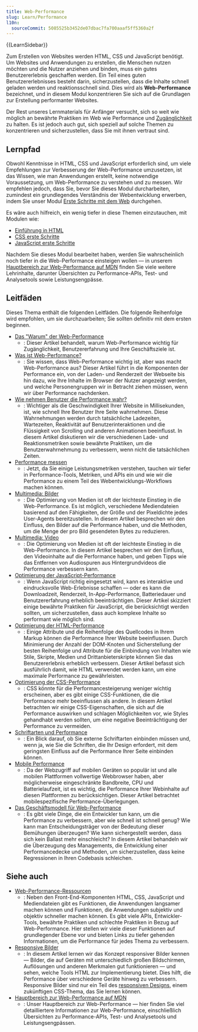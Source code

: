 ```yaml
---
title: Web-Performance
slug: Learn/Performance
l10n:
  sourceCommit: 5085525b3452de07dbac7fa700aaaf5ff5360a2f
---
```


{{LearnSidebar}}

Zum Erstellen von Websites werden HTML, CSS und JavaScript benötigt. Um Websites und Anwendungen zu erstellen, die Menschen nutzen möchten und die Nutzer anziehen und binden, muss ein gutes Benutzererlebnis geschaffen werden. Ein Teil eines guten Benutzererlebnisses besteht darin, sicherzustellen, dass die Inhalte schnell geladen werden und reaktionsschnell sind. Dies wird als **Web-Performance** bezeichnet, und in diesem Modul konzentrieren Sie sich auf die Grundlagen zur Erstellung performanter Websites.

Der Rest unseres Lernmaterials für Anfänger versucht, sich so weit wie möglich an bewährte Praktiken im Web wie Performance und [Zugänglichkeit](/de/docs/Learn/Accessibility) zu halten. Es ist jedoch auch gut, sich speziell auf solche Themen zu konzentrieren und sicherzustellen, dass Sie mit ihnen vertraut sind.

## Lernpfad

Obwohl Kenntnisse in HTML, CSS und JavaScript erforderlich sind, um viele Empfehlungen zur Verbesserung der Web-Performance umzusetzen, ist das Wissen, wie man Anwendungen erstellt, keine notwendige Voraussetzung, um Web-Performance zu verstehen und zu messen. Wir empfehlen jedoch, dass Sie, bevor Sie dieses Modul durcharbeiten, zumindest ein grundlegendes Verständnis der Webentwicklung erwerben, indem Sie unser Modul [Erste Schritte mit dem Web](/de/docs/Learn/Getting_started_with_the_web) durchgehen.

Es wäre auch hilfreich, ein wenig tiefer in diese Themen einzutauchen, mit Modulen wie:

- [Einführung in HTML](/de/docs/Learn/HTML/Introduction_to_HTML)
- [CSS erste Schritte](/de/docs/Learn/CSS/First_steps)
- [JavaScript erste Schritte](/de/docs/Learn/JavaScript/First_steps)

Nachdem Sie dieses Modul bearbeitet haben, werden Sie wahrscheinlich noch tiefer in die Web-Performance einsteigen wollen — in unserem [Hauptbereich zur Web-Performance auf MDN](/de/docs/Web/Performance) finden Sie viele weitere Lehrinhalte, darunter Übersichten zu Performance-APIs, Test- und Analysetools sowie Leistungsengpässe.

## Leitfäden

Dieses Thema enthält die folgenden Leitfäden. Die folgende Reihenfolge wird empfohlen, um sie durchzuarbeiten; Sie sollten definitiv mit dem ersten beginnen.

- [Das "Warum" der Web-Performance](/de/docs/Learn/Performance/why_web_performance)
  - : Dieser Artikel behandelt, warum Web-Performance wichtig für Zugänglichkeit, Benutzererfahrung und Ihre Geschäftsziele ist.
- [Was ist Web-Performance?](/de/docs/Learn/Performance/What_is_web_performance)
  - : Sie wissen, dass Web-Performance wichtig ist, aber was macht Web-Performance aus? Dieser Artikel führt in die Komponenten der Performance ein, von der Laden- und Renderzeit der Webseite bis hin dazu, wie Ihre Inhalte im Browser der Nutzer angezeigt werden, und welche Personengruppen wir in Betracht ziehen müssen, wenn wir über Performance nachdenken.
- [Wie nehmen Benutzer die Performance wahr?](/de/docs/Learn/Performance/Perceived_performance)
  - : Wichtiger als die Geschwindigkeit Ihrer Website in Millisekunden, ist, wie schnell Ihre Benutzer Ihre Seite wahrnehmen. Diese Wahrnehmungen werden durch tatsächliche Ladezeiten, Wartezeiten, Reaktivität auf Benutzerinteraktionen und die Flüssigkeit von Scrolling und anderen Animationen beeinflusst. In diesem Artikel diskutieren wir die verschiedenen Lade- und Reaktionsmetriken sowie bewährte Praktiken, um die Benutzerwahrnehmung zu verbessern, wenn nicht die tatsächlichen Zeiten.
- [Performance messen](/de/docs/Learn/Performance/Measuring_performance)
  - : Jetzt, da Sie einige Leistungsmetriken verstehen, tauchen wir tiefer in Performance-Tools, Metriken, und APIs ein und wie wir die Performance zu einem Teil des Webentwicklungs-Workflows machen können.
- [Multimedia: Bilder](/de/docs/Learn/Performance/Multimedia)
  - : Die Optimierung von Medien ist oft der leichteste Einstieg in die Web-Performance. Es ist möglich, verschiedene Mediendateien basierend auf den Fähigkeiten, der Größe und der Pixeldichte jedes User-Agents bereitzustellen. In diesem Artikel besprechen wir den Einfluss, den Bilder auf die Performance haben, und die Methoden, um die Menge der pro Bild gesendeten Bytes zu reduzieren.
- [Multimedia: Video](/de/docs/Learn/Performance/video)
  - : Die Optimierung von Medien ist oft der leichteste Einstieg in die Web-Performance. In diesem Artikel besprechen wir den Einfluss, den Videoinhalte auf die Performance haben, und geben Tipps wie das Entfernen von Audiospuren aus Hintergrundvideos die Performance verbessern kann.
- [Optimierung der JavaScript-Performance](/de/docs/Learn/Performance/JavaScript)
  - : Wenn JavaScript richtig eingesetzt wird, kann es interaktive und eindrucksvolle Web-Erlebnisse schaffen — oder es kann die Downloadzeit, Renderzeit, In-App-Performance, Batteriedauer und Benutzererfahrung erheblich beeinträchtigen. Dieser Artikel skizziert einige bewährte Praktiken für JavaScript, die berücksichtigt werden sollten, um sicherzustellen, dass auch komplexe Inhalte so performant wie möglich sind.
- [Optimierung der HTML-Performance](/de/docs/Learn/Performance/HTML)
  - : Einige Attribute und die Reihenfolge des Quellcodes in Ihrem Markup können die Performance Ihrer Website beeinflussen. Durch Minimierung der Anzahl der DOM-Knoten und Sicherstellung der besten Reihenfolge und Attribute für die Einbindung von Inhalten wie Stile, Skripte, Medien und Drittanbieterskripte können Sie das Benutzererlebnis erheblich verbessern. Dieser Artikel befasst sich ausführlich damit, wie HTML verwendet werden kann, um eine maximale Performance zu gewährleisten.
- [Optimierung der CSS-Performance](/de/docs/Learn/Performance/CSS)
  - : CSS könnte für die Performancesteigerung weniger wichtig erscheinen, aber es gibt einige CSS-Funktionen, die die Performance mehr beeinflussen als andere. In diesem Artikel betrachten wir einige CSS-Eigenschaften, die sich auf die Performance auswirken und schlagen Möglichkeiten vor, wie Styles gehandhabt werden sollten, um eine negative Beeinträchtigung der Performance zu vermeiden.
- [Schriftarten und Performance](/de/docs/Learn/Performance/Fonts)
  - : Ein Blick darauf, ob Sie externe Schriftarten einbinden müssen und, wenn ja, wie Sie die Schriften, die Ihr Design erfordert, mit dem geringsten Einfluss auf die Performance Ihrer Seite einbinden können.
- [Mobile Performance](/de/docs/Learn/Performance/Mobile)
  - : Da der Webzugriff auf mobilen Geräten so populär ist und alle mobilen Plattformen vollwertige Webbrowser haben, aber möglicherweise eingeschränkte Bandbreite, CPU und Batterielaufzeit, ist es wichtig, die Performance Ihrer Webinhalte auf diesen Plattformen zu berücksichtigen. Dieser Artikel betrachtet mobilespezifische Performance-Überlegungen.
- [Das Geschäftsmodell für Web-Performance](/de/docs/Learn/Performance/business_case_for_performance)
  - : Es gibt viele Dinge, die ein Entwickler tun kann, um die Performance zu verbessern, aber wie schnell ist schnell genug? Wie kann man Entscheidungsträger von der Bedeutung dieser Bemühungen überzeugen? Wie kann sichergestellt werden, dass sich kein Ballast mehr einschleicht? In diesem Artikel behandeln wir die Überzeugung des Managements, die Entwicklung einer Performancedecke und Methoden, um sicherzustellen, dass keine Regressionen in Ihren Codebasis schleichen.

## Siehe auch

- [Web-Performance-Ressourcen](/de/docs/Learn/Performance/Web_Performance_Basics)
  - : Neben den Front-End-Komponenten HTML, CSS, JavaScript und Mediendateien gibt es Funktionen, die Anwendungen langsamer machen können und Funktionen, die Anwendungen subjektiv und objektiv schneller machen können. Es gibt viele APIs, Entwickler-Tools, bewährte Praktiken und schlechte Praktiken in Bezug auf Web-Performance. Hier stellen wir viele dieser Funktionen auf grundlegender Ebene vor und bieten Links zu tiefer gehenden Informationen, um die Performance für jedes Thema zu verbessern.
- [Responsive Bilder](/de/docs/Learn/HTML/Multimedia_and_embedding/Responsive_images)
  - : In diesem Artikel lernen wir das Konzept responsiver Bilder kennen — Bilder, die auf Geräten mit unterschiedlich großen Bildschirmen, Auflösungen und anderen Merkmalen gut funktionieren — und sehen, welche Tools HTML zur Implementierung bietet. Dies hilft, die Performance über verschiedene Geräte hinweg zu verbessern. Responsive Bilder sind nur ein Teil des [responsiven Designs](/de/docs/Learn/CSS/CSS_layout/Responsive_Design), einem zukünftigen CSS-Thema, das Sie lernen können.
- [Hauptbereich zur Web-Performance auf MDN](/de/docs/Web/Performance)
  - : Unser Hauptbereich zur Web-Performance — hier finden Sie viel detailliertere Informationen zur Web-Performance, einschließlich Übersichten zu Performance-APIs, Test- und Analysetools und Leistungsengpässen.
